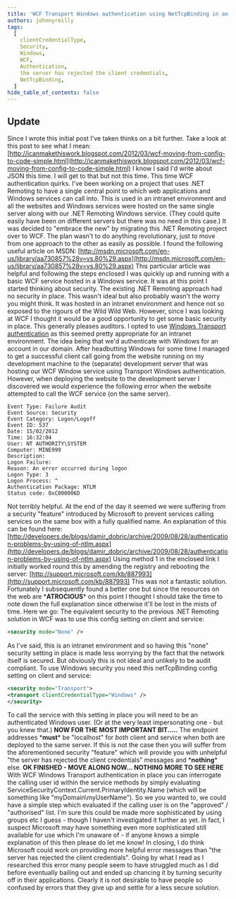 ```yaml
---
title: 'WCF Transport Windows authentication using NetTcpBinding in an Intranet environment'
authors: johnnyreilly
tags:
  [
    clientCredentialType,
    Security,
    Windows,
    WCF,
    Authentication,
    the server has rejected the client credentials,
    NetTcpBinding,
  ]
hide_table_of_contents: false
---
```


## Update

Since I wrote this initial post I've taken thinks on a bit further. Take a look at this post to see what I mean: [http://icanmakethiswork.blogspot.com/2012/03/wcf-moving-from-config-to-code-simple.html](http://icanmakethiswork.blogspot.com/2012/03/wcf-moving-from-config-to-code-simple.html) I know I said I'd write about JSON this time. I will get to that but not this time. This time WCF authentication quirks. I've been working on a project that uses .NET Remoting to have a single central point to which web applications and Windows services can call into. This is used in an intranet environment and all the websites and Windows services were hosted on the same single server along with our .NET Remoting Windows service. (They could quite easily have been on different servers but there was no need in this case.) It was decided to "embrace the new" by migrating this .NET Remoting project over to WCF. The plan wasn't to do anything revolutionary, just to move from one approach to the other as easily as possible. I found the following useful article on MSDN: [http://msdn.microsoft.com/en-us/library/aa730857%28v=vs.80%29.aspx](http://msdn.microsoft.com/en-us/library/aa730857%28v=vs.80%29.aspx) This particular article was helpful and following the steps enclosed I was quickly up and running with a basic WCF service hosted in a Windows service. It was at this point I started thinking about security. The existing .NET Remoting approach had no security in place. This wasn't ideal but also probably wasn't the worry you might think. It was hosted in an intranet environment and hence not so exposed to the rigours of the Wild Wild Web. However, since I was looking at WCF I thought it would be a good opportunity to get some basic security in place. This generally pleases auditors. I opted to use [Windows Transport authentication](http://msdn.microsoft.com/en-us/library/ms733089.aspx) as this seemed pretty appropriate for an intranet environment. The idea being that we'd authenticate with Windows for an account in our domain. After headbutting Windows for some time I managed to get a successful client call going from the website running on my development machine to the (separate) development server that was hosting our WCF Window service using Transport Windows authentication. However, when deploying the website to the development server I discovered we would experience the following error when the website attempted to call the WCF service (on the same server).

```
Event Type: Failure Audit
Event Source: Security
Event Category: Logon/Logoff
Event ID: 537
Date: 15/02/2012
Time: 16:32:04
User: NT AUTHORITY\SYSTEM
Computer: MINE999
Description:
Logon Failure:
Reason: An error occurred during logon
Logon Type: 3
Logon Process: ^
Authentication Package: NTLM
Status code: 0xC000006D
```

Not terribly helpful. At the end of the day it seemed we were suffering from a security "feature" introduced by Microsoft to prevent services calling services on the same box with a fully qualified name. An explanation of this can be found here: [http://developers.de/blogs/damir_dobric/archive/2009/08/28/authentication-problems-by-using-of-ntlm.aspx](http://developers.de/blogs/damir_dobric/archive/2009/08/28/authentication-problems-by-using-of-ntlm.aspx) Using method 1 in the enclosed link I initially worked round this by amending the registry and rebooting the server: [http://support.microsoft.com/kb/887993](http://support.microsoft.com/kb/887993) This was not a fantastic solution. Fortunately I subsequently found a better one but since the resources on the web are \***ATROCIOUS**\* on this point I thought I should take the time to note down the full explanation since otherwise it'll be lost in the mists of time. Here we go: The equivalent security to the previous .NET Remoting solution in WCF was to use this config setting on client and service:

```xml
<security mode="None" />
```

As I've said, this is an intranet environment and so having this "none" security setting in place is made less worrying by the fact that the network itself is secured. But obviously this is not ideal and unlikely to be audit compliant. To use Windows security you need this netTcpBinding config setting on client and service:

```xml
<security mode="Transport">
<transport clientCredentialType="Windows" />
</security>
```

To call the service with this setting in place you will need to be an authenticated Windows user. (Or at the very least impersonating one - but you knew that.) **NOW FOR THE MOST IMPORTANT BIT.....** The endpoint addresses \***must**\* be "localhost" for _both_ client and service when both are deployed to the same server. If this is not the case then you will suffer from the aforementioned security "feature" which will provide you with unhelpful "the server has rejected the client credentials" messages and \***nothing**\* else. **OK FINISHED - MOVE ALONG NOW... NOTHING MORE TO SEE HERE** With WCF Windows Transport authentication in place you can interrogate the calling user id within the service methods by simply evaluating ServiceSecurityContext.Current.PrimaryIdentity.Name (which will be something like "myDomain\myUserName"). So we you wanted to, we could have a simple step which evaluated if the calling user is on the "approved" / "authorised" list. I'm sure this could be made more sophisticated by using groups etc I guess - though I haven't investigated it further as yet. In fact, I suspect Microsoft may have something even more sophisticated still available for use which I'm unaware of - if anyone knows a simple explanation of this then please do let me know! In closing, I do think Microsoft could work on providing more helpful error messages than "the server has rejected the client credentials". Going by what I read as I researched this error many people seem to have struggled much as I did before eventually bailing out and ended up chancing it by turning security off in their applications. Clearly it is not desirable to have people so confused by errors that they give up and settle for a less secure solution.

